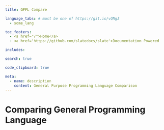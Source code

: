 ```yaml
---
title: GPPL Compare

language_tabs: # must be one of https://git.io/vQNgJ
  - some_lang

toc_footers:
  - <a href="/">Home</a>
  - <a href='https://github.com/slatedocs/slate'>Documentation Powered by Slate</a>

includes:

search: true

code_clipboard: true

meta:
  - name: description
    content: General Purpose Programming Language Comparison
---
```

# Comparing General Programming Language
